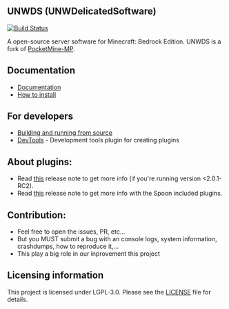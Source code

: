 ## UNWDS (UNWDelicatedSoftware)	
[![Build Status](https://travis-ci.com/UnnamedNetwork/UNWDS.svg?branch=stable)](https://travis-ci.com/UnnamedNetwork/UNWDS)

A open-source server software for Minecraft: Bedrock Edition. UNWDS is a fork of [PocketMine-MP](https://github.com/pmmp/PocketMine-MP).

## Documentation
- [Documentation](DOCUMENT.md)
- [How to install](INSTALL.md)

## For developers
 * [Building and running from source](BUILDING.md)
 * [DevTools](https://github.com/pmmp/DevTools/) - Development tools plugin for creating plugins

## About plugins:
+ Read [this](https://github.com/dtcu0ng/UNWDS/releases/tag/2.0.1-RC2) release note to get more info (if you're running version <2.0.1-RC2).
+ Read [this](https://github.com/dtcu0ng/UNWDS/releases/tag/2.0.4%2Bdev.19) release note to get more info with the Spoon included plugins.

## Contribution:
+ Feel free to open the issues, PR, etc...
+ But you MUST submit a bug with an console logs, system information, crashdumps, how to reproduce it,... 
+ This play a big role in our inprovement this project	

## Licensing information
This project is licensed under LGPL-3.0. Please see the [LICENSE](/LICENSE) file for details.
